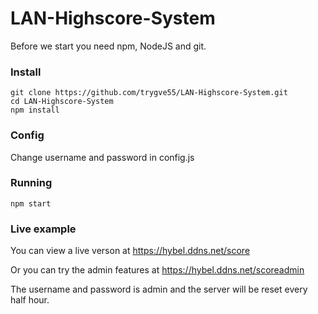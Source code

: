 # LAN-Highscore-System

Before we start you need npm, NodeJS and git. 

### Install
```
git clone https://github.com/trygve55/LAN-Highscore-System.git
cd LAN-Highscore-System
npm install
```

### Config
Change username and password in config.js

### Running
```
npm start
```

### Live example
You can view a live verson at https://hybel.ddns.net/score

Or you can try the admin features at https://hybel.ddns.net/scoreadmin 

The username and password is admin and the server will be reset every half hour.

